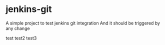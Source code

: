 # jenkins-git

A simple project to test jenkins git integration
And it should be triggered by any change

test
test2
test3

